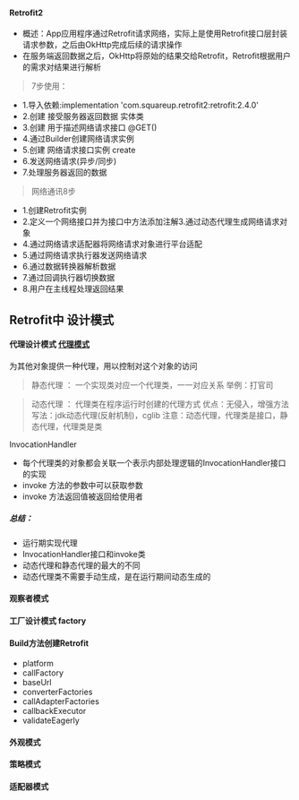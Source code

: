 #### Retrofit2
* 概述：App应用程序通过Retrofit请求网络，实际上是使用Retrofit接口层封装请求参数，之后由OkHttp完成后续的请求操作
* 在服务端返回数据之后，OkHttp将原始的结果交给Retrofit，Retrofit根据用户的需求对结果进行解析

> 7步使用：

  * 1.导入依赖:implementation 'com.squareup.retrofit2:retrofit:2.4.0'
  * 2.创建 接受服务器返回数据 实体类
  * 3.创建 用于描述网络请求接口 @GET()
  * 4.通过Builder创建网络请求实例
  * 5.创建 网络请求接口实例 create
  * 6.发送网络请求(异步/同步)
  * 7.处理服务器返回的数据

> 网络通讯8步

* 1.创建Retrofit实例
* 2.定义一个网络接口并为接口中方法添加注解3.通过动态代理生成网络请求对象
* 4.通过网络请求适配器将网络请求对象进行平台适配
* 5.通过网络请求执行器发送网络请求
* 6.通过数据转换器解析数据
* 7.通过回调执行器切换数据
* 8.用户在主线程处理返回结果



## Retrofit中 设计模式

#### 代理设计模式 [代理模式](https://blog.csdn.net/briblue/article/details/73928350)

为其他对象提供一种代理，用以控制对这个对象的访问

> 静态代理 ： 一个实现类对应一个代理类，一一对应关系
举例：打官司

> 动态代理 ： 代理类在程序运行时创建的代理方式
优点：无侵入，增强方法
写法：jdk动态代理(反射机制)，cglib
注意：动态代理，代理类是接口，静态代理，代理类是类 

InvocationHandler
* 每个代理类的对象都会关联一个表示内部处理逻辑的InvocationHandler接口的实现
* invoke 方法的参数中可以获取参数
* invoke 方法返回值被返回给使用者

##### 总结：
* 运行期实现代理
* InvocationHandler接口和invoke类
* 动态代理和静态代理的最大的不同
* 动态代理类不需要手动生成，是在运行期间动态生成的


#### 观察者模式



#### 工厂设计模式 factory


#### Build方法创建Retrofit

* platform
* callFactory
* baseUrl
* converterFactories
* callAdapterFactories
* callbackExecutor
* validateEagerly

#### 外观模式


#### 策略模式


#### 适配器模式


